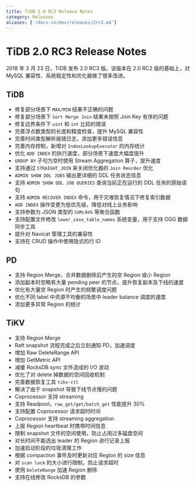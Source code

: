 ```yaml
---
title: TiDB 2.0 RC3 Release Notes
category: Releases
aliases: ['/docs-cn/dev/releases/2rc3.md']
---
```


# TiDB 2.0 RC3 Release Notes

2018 年 3 月 23 日，TiDB 发布 2.0 RC3 版。该版本在 2.0 RC2 版的基础上，对 MySQL 兼容性、系统稳定性和优化器做了很多改进。

## TiDB

- 修复部分场景下 `MAX/MIN` 结果不正确的问题
- 修复部分场景下 `Sort Merge Join` 结果未按照 Join Key 有序的问题
- 修复边界条件下 `uint` 和 `int` 比较的错误
- 完善浮点数类型的长度和精度检查，提升 MySQL 兼容性
- 完善时间类型解析报错日志，添加更多错误信息
- 完善内存控制，新增对 `IndexLookupExecutor` 的内存统计
- 优化 `ADD INDEX` 的执行速度，部分场景下速度大幅度提升
- `GROUP BY` 子句为空时使用 Stream Aggregation 算子，提升速度
- 支持通过 `STRAIGHT_JOIN` 来关闭优化器的 `Join Reorder` 优化
- `ADMIN SHOW DDL JOBS` 输出更详细的 DDL 任务状态信息
- 支持 `ADMIN SHOW DDL JOB QUERIES` 查询当前正在运行的 DDL 任务的原始语句
- 支持 `ADMIN RECOVER INDEX` 命令，用于灾难恢复情况下修复索引数据
- `ADD INDEX` 操作变更为低优先级，降低对线上业务影响
- 支持参数为 JSON 类型的 `SUM/AVG` 等聚合函数
- 支持配置文件修改 `lower_case_table_names` 系统变量，用于支持 OGG 数据同步工具
- 提升对 Navicat 管理工具的兼容性
- 支持在 CRUD 操作中使用隐式的行 ID

## PD

- 支持 Region Merge，合并数据删除后产生的空 Region 或小 Region
- 添加副本时忽略有大量 pending peer 的节点，提升恢复副本及下线的速度
- 优化有大量空 Region 时产生的频繁调度问题
- 优化不同 label 中资源不均衡的场景中 leader balance 调度的速度
- 添加更多异常 Region 的统计

## TiKV

- 支持 Region Merge
- Raft snapshot 流程完成之后立刻通知 PD，加速调度
- 增加 Raw DeleteRange API
- 增加 GetMetric API
- 减缓 RocksDB sync 文件造成的 I/O 波动
- 优化了对 delete 掉数据的空间回收机制
- 完善数据恢复工具 `tikv-ctl`
- 解决了由于 snapshot 导致下线节点慢的问题
- Coprocessor 支持 streaming
- 支持 Readpool，`raw_get/get/batch_get` 性能提升 30%
- 支持配置 Coprocessor 请求超时时间
- Coprocessor 支持 streaming aggregation
- 上报 Region heartbeat 时携带时间信息
- 限制 snapshot 文件的空间使用，防止占用过多磁盘空间
- 对长时间不能选出 leader 的 Region 进行记录上报
- 加速启动阶段的垃圾清理工作
- 根据 compaction 事件及时更新对应 Region 的 size 信息
- 对 `scan lock` 的大小进行限制，防止请求超时
- 使用 `DeleteRange` 加速 Region 删除
- 支持在线修改 RocksDB 的参数
